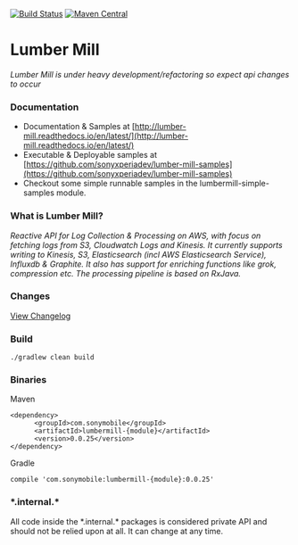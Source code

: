 [![Build Status](https://travis-ci.org/sonyxperiadev/lumber-mill.svg?branch=master)](https://travis-ci.org/sonyxperiadev/lumber-mill) [![Maven Central](https://maven-badges.herokuapp.com/maven-central/com.sonymobile/lumbermill-core/badge.svg)](https://maven-badges.herokuapp.com/maven-central/com.sonymobile/lumbermill-core)
# Lumber Mill

*Lumber Mill is under heavy development/refactoring so expect api changes to occur*

### Documentation
* Documentation & Samples at [http://lumber-mill.readthedocs.io/en/latest/](http://lumber-mill.readthedocs.io/en/latest/)
* Executable & Deployable samples at [https://github.com/sonyxperiadev/lumber-mill-samples](https://github.com/sonyxperiadev/lumber-mill-samples)
* Checkout some simple runnable samples in the lumbermill-simple-samples module.

### What is Lumber Mill?
*Reactive API for Log Collection & Processing on AWS, with focus on fetching logs from S3, Cloudwatch Logs and Kinesis.
It currently supports writing to Kinesis, S3, Elasticsearch (incl AWS Elasticsearch Service), Influxdb & Graphite. It also 
has support for enriching functions like grok, compression etc. The processing pipeline is based on RxJava.*

### Changes
[View Changelog](CHANGELOG.md)

### Build

    ./gradlew clean build
    
### Binaries

Maven

    <dependency>
          <groupId>com.sonymobile</groupId>
          <artifactId>lumbermill-{module}</artifactId>
          <version>0.0.25</version>
    </dependency>

Gradle

    compile 'com.sonymobile:lumbermill-{module}:0.0.25'
    
### \*.internal.\*

All code inside the \*.internal.\* packages is considered private API and should not be relied upon at all. It can change at any time.
    
